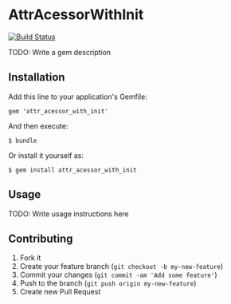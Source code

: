 # AttrAcessorWithInit
[![Build Status](https://travis-ci.org/prudhvi/attr_accessor_with_init.png?branch=master)](https://travis-ci.org/prudhvi/attr_accessor_with_init)

TODO: Write a gem description

## Installation

Add this line to your application's Gemfile:

    gem 'attr_acessor_with_init'

And then execute:

    $ bundle

Or install it yourself as:

    $ gem install attr_acessor_with_init

## Usage

TODO: Write usage instructions here

## Contributing

1. Fork it
2. Create your feature branch (`git checkout -b my-new-feature`)
3. Commit your changes (`git commit -am 'Add some feature'`)
4. Push to the branch (`git push origin my-new-feature`)
5. Create new Pull Request
